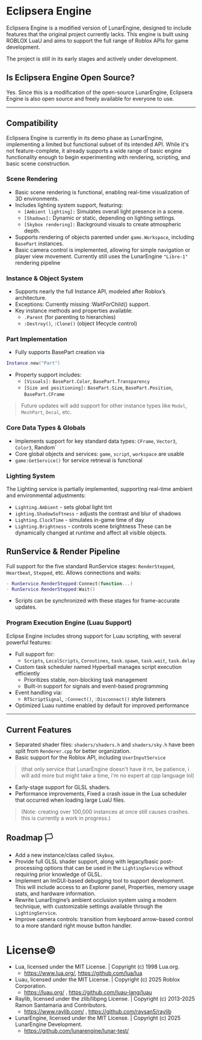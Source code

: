 # Eclipsera Engine
Eclipsera Engine is a modified version of LunarEngine, designed to include features that the original project currently lacks. This engine is built using ROBLOX LuaU and aims to support the full range of Roblox APIs for game development.

The project is still in its early stages and actively under development.
## Is Eclipsera Engine Open Source?
Yes. Since this is a modification of the open-source LunarEngine, Eclipsera Engine is also open source and freely available for everyone to use.

---

## Compatibility
Eclipsera Engine is currently in its demo phase as LunarEngine, implementing a limited but functional subset of its intended API. While it's not feature-complete, it already supports a wide range of basic engine functionality enough to begin experimenting with rendering, scripting, and basic scene construction.
### Scene Rendering
- Basic scene rendering is functional, enabling real-time visualization of 3D environments.
- Includes lighting system support, featuring:
  - `[Ambient lighting]:` Simulates overall light presence in a scene.
  - `[Shadows]:` Dynamic or static, depending on lighting settings.
  - `[Skybox rendering]:` Background visuals to create atmospheric depth.
- Supports rendering of objects parented under `game.Workspace`, including `BasePart` instances.
- Basic camera control is implemented, allowing for simple navigation or player view movement.
Currently still uses the LunarEngine `"Libre-1"` rendering pipeline
### Instance & Object System
- Supports nearly the full Instance API, modeled after Roblox’s architecture.
- Exceptions: Currently missing :WaitForChild() support.
- Key instance methods and properties available:
  - `.Parent` (for parenting to hierarchies)
  - `:Destroy()`, `:Clone()` (object lifecycle control)
### Part Implementation
- Fully supports BasePart creation via
```lua
Instance.new("Part")
```
- Property support includes:
  - `[Visuals]:` `BasePart.Color`, `BasePart.Transparency`
  - `[Size and positioning]:` `BasePart.Size`, `BasePart.Position`, `BasePart.CFrame`
> Future updates will add support for other instance types like `Model`, `MeshPart`, `Decal`, etc.
### Core Data Types & Globals
- Implements support for key standard data types: `CFrame`, `Vector3`, `Color3`, Random`
- Core global objects and services: `game`, `script`, `workspace` are usable
- `game:GetService()` for service retrieval is functional
### Lighting System
The Lighting service is partially implemented, supporting real-time ambient and environmental adjustments:
  - `Lighting.Ambient` - sets global light tint
  - `ighting.ShadowSoftness` - adjusts the contrast and blur of shadows
  - `Lighting.ClockTime` - simulates in-game time of day
  - `Lighting.Brightness` - controls scene brightness
These can be dynamically changed at runtime and affect all visible objects.
## RunService & Render Pipeline
Full support for the five standard RunService stages: `RenderStepped`, `Heartbeat`, `Stepped`, etc.
Allows connections and waits:
```lua
- RunService.RenderStepped:Connect(function...)
- RunService.RenderStepped:Wait()
```
- Scripts can be synchronized with these stages for frame-accurate updates.
### Program Execution Engine (Luau Support)
Eclipse Engine includes strong support for Luau scripting, with several powerful features:
- Full support for:
  - `Scripts`, `LocalScripts`, `Coroutines`, `task.spawn`, `task.wait`, `task.delay`
- Custom task scheduler named Hyperball manages script execution efficiently
  - Prioritizes stable, non-blocking task management
  - Built-in support for signals and event-based programming
- Event handling via:
  - `RTScriptSignal`, `:Connect()`, `:Disconnect()` style listeners
- Optimized Luau runtime enabled by default for improved performance

---

## Current Features
- Separated shader files: `shaders/shaders.h` and `shaders/sky.h` have been split from `Renderer.cpp` for better organization.
- Basic support for the Roblox API, including `UserInputService`
> (that only service that LunarEngine doesn't have it rn, be patience, i will add more but might take a time, i'm no expert at cpp language lol)
- Early-stage support for GLSL shaders.
- Performance improvements, Fixed a crash issue in the Lua scheduler that occurred when loading large LuaU files.
> (Note: creating over 100,000 instances at once still causes crashes. this is currently a work in progress.)

## Roadmap 🏳
- Add a new instance/class called `Skybox`.
- Provide full GLSL shader support, along with legacy/basic post-processing options that can be used in the `LightingService` without requiring prior knowledge of GLSL.
- Implement an ImGUI-based debugging tool to support development. This will include access to an Explorer panel, Properties, memory usage stats, and hardware information.
- Rewrite LunarEngine’s ambient occlusion system using a modern technique, with customizable settings available through the `LightingService`.
- Improve camera controls: transition from keyboard arrow-based control to a more standard right mouse button handler.
  
# License©
- Lua, licensed under the MIT License. | Copyright (c) 1998 Lua.org.
  - https://www.lua.org/, https://github.com/lua/lua
- Luau, licensed under the MIT License. | Copyright (c) 2025 Roblox Corporation.
  - https://luau.org/ , https://github.com/luau-lang/luau
- Raylib, licensed under the zlib/libpng License. | Copyright (c) 2013-2025 Ramon Santamaria and Contributors.
  - https://www.raylib.com/ , https://github.com/raysan5/raylib
- LunarEngine, licensed under the MIT License. | Copyright (c) 2025  LunarEngine Development.
  - https://github.com/lunarengine/lunar-test/
